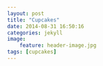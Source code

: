 ```yaml
---
layout: post
title: "Cupcakes"
date: 2014-08-31 16:50:16
categories: jekyll
image:
    feature: header-image.jpg
tags: [cupcakes]
---
```



